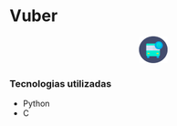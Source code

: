 # Vuber

<p align="center">
<img src="https://github.com/Salmaii/Vuber/blob/main/src/Vuber%20Logo.png" width=50 alt="Logo Vuber" />
</p>
  
  
### Tecnologias utilizadas

- Python <br>
- C <br> <br>
  </b></h4>
